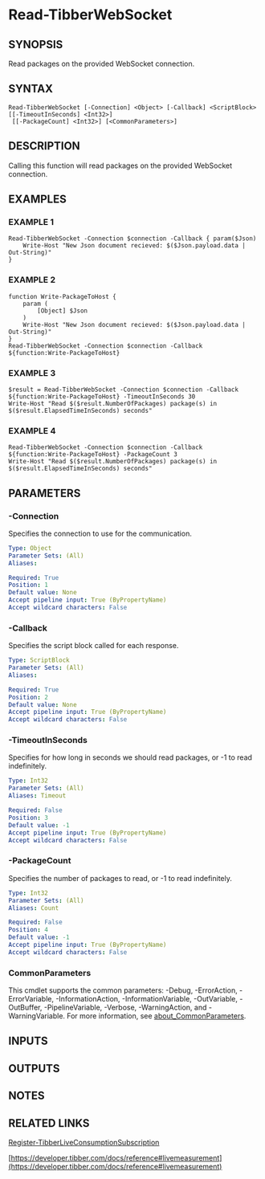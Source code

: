 # Read-TibberWebSocket

## SYNOPSIS
Read packages on the provided WebSocket connection.

## SYNTAX

```
Read-TibberWebSocket [-Connection] <Object> [-Callback] <ScriptBlock> [[-TimeoutInSeconds] <Int32>]
 [[-PackageCount] <Int32>] [<CommonParameters>]
```

## DESCRIPTION
Calling this function will read packages on the provided WebSocket connection.

## EXAMPLES

### EXAMPLE 1
```
Read-TibberWebSocket -Connection $connection -Callback { param($Json)
    Write-Host "New Json document recieved: $($Json.payload.data | Out-String)"
}
```

### EXAMPLE 2
```
function Write-PackageToHost {
    param (
        [Object] $Json
    )
    Write-Host "New Json document recieved: $($Json.payload.data | Out-String)"
}
Read-TibberWebSocket -Connection $connection -Callback ${function:Write-PackageToHost}
```

### EXAMPLE 3
```
$result = Read-TibberWebSocket -Connection $connection -Callback ${function:Write-PackageToHost} -TimeoutInSeconds 30
Write-Host "Read $($result.NumberOfPackages) package(s) in $($result.ElapsedTimeInSeconds) seconds"
```

### EXAMPLE 4
```
Read-TibberWebSocket -Connection $connection -Callback ${function:Write-PackageToHost} -PackageCount 3
Write-Host "Read $($result.NumberOfPackages) package(s) in $($result.ElapsedTimeInSeconds) seconds"
```

## PARAMETERS

### -Connection
Specifies the connection to use for the communication.

```yaml
Type: Object
Parameter Sets: (All)
Aliases:

Required: True
Position: 1
Default value: None
Accept pipeline input: True (ByPropertyName)
Accept wildcard characters: False
```

### -Callback
Specifies the script block called for each response.

```yaml
Type: ScriptBlock
Parameter Sets: (All)
Aliases:

Required: True
Position: 2
Default value: None
Accept pipeline input: True (ByPropertyName)
Accept wildcard characters: False
```

### -TimeoutInSeconds
Specifies for how long in seconds we should read packages, or -1 to read indefinitely.

```yaml
Type: Int32
Parameter Sets: (All)
Aliases: Timeout

Required: False
Position: 3
Default value: -1
Accept pipeline input: True (ByPropertyName)
Accept wildcard characters: False
```

### -PackageCount
Specifies the number of packages to read, or -1 to read indefinitely.

```yaml
Type: Int32
Parameter Sets: (All)
Aliases: Count

Required: False
Position: 4
Default value: -1
Accept pipeline input: True (ByPropertyName)
Accept wildcard characters: False
```

### CommonParameters
This cmdlet supports the common parameters: -Debug, -ErrorAction, -ErrorVariable, -InformationAction, -InformationVariable, -OutVariable, -OutBuffer, -PipelineVariable, -Verbose, -WarningAction, and -WarningVariable. For more information, see [about_CommonParameters](http://go.microsoft.com/fwlink/?LinkID=113216).

## INPUTS

## OUTPUTS

## NOTES

## RELATED LINKS

[Register-TibberLiveConsumptionSubscription](Register-TibberLiveConsumptionSubscription.md)

[https://developer.tibber.com/docs/reference#livemeasurement](https://developer.tibber.com/docs/reference#livemeasurement)

